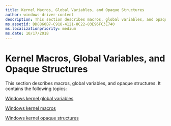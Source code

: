 ```yaml
---
title: Kernel Macros, Global Variables, and Opaque Structures
author: windows-driver-content
description: This section describes macros, global variables, and opaque structures.
ms.assetid: DD8860B7-C918-4121-8C22-83E96FC3E740
ms.localizationpriority: medium
ms.date: 10/17/2018
---
```


# Kernel Macros, Global Variables, and Opaque Structures


This section describes macros, global variables, and opaque structures. It contains the following topics:

[Windows kernel global variables](mm64bitphysicaladdress.md)

[Windows kernel macros](mm-bad-pointer.md)

[Windows kernel opaque structures](eprocess.md)

 

 




